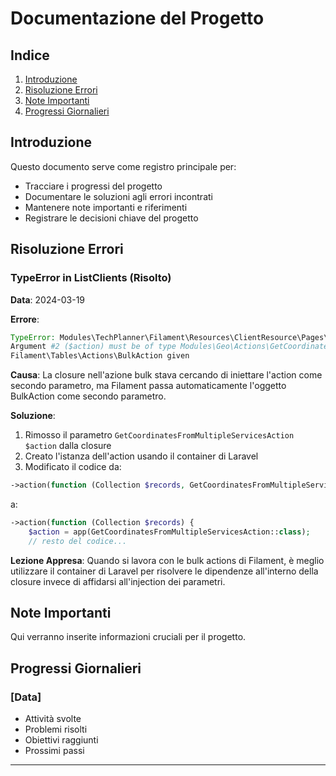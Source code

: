 # Documentazione del Progetto

## Indice
1. [Introduzione](#introduzione)
2. [Risoluzione Errori](#risoluzione-errori)
3. [Note Importanti](#note-importanti)
4. [Progressi Giornalieri](#progressi-giornalieri)

## Introduzione
Questo documento serve come registro principale per:
- Tracciare i progressi del progetto
- Documentare le soluzioni agli errori incontrati
- Mantenere note importanti e riferimenti
- Registrare le decisioni chiave del progetto

## Risoluzione Errori

### TypeError in ListClients (Risolto)
**Data**: 2024-03-19

**Errore**:
```php
TypeError: Modules\TechPlanner\Filament\Resources\ClientResource\Pages\ListClients::closure(): 
Argument #2 ($action) must be of type Modules\Geo\Actions\GetCoordinatesFromMultipleServicesAction, 
Filament\Tables\Actions\BulkAction given
```

**Causa**:
La closure nell'azione bulk stava cercando di iniettare l'action come secondo parametro, ma Filament passa automaticamente l'oggetto BulkAction come secondo parametro.

**Soluzione**:
1. Rimosso il parametro `GetCoordinatesFromMultipleServicesAction $action` dalla closure
2. Creato l'istanza dell'action usando il container di Laravel
3. Modificato il codice da:
```php
->action(function (Collection $records, GetCoordinatesFromMultipleServicesAction $action) {
```
a:
```php
->action(function (Collection $records) {
    $action = app(GetCoordinatesFromMultipleServicesAction::class);
    // resto del codice...
```

**Lezione Appresa**:
Quando si lavora con le bulk actions di Filament, è meglio utilizzare il container di Laravel per risolvere le dipendenze all'interno della closure invece di affidarsi all'injection dei parametri.

## Note Importanti
Qui verranno inserite informazioni cruciali per il progetto.

## Progressi Giornalieri
### [Data]
- Attività svolte
- Problemi risolti
- Obiettivi raggiunti
- Prossimi passi

--- 